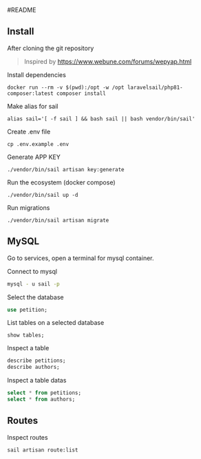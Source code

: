 #README

## Install

After cloning the git repository
> Inspired by https://www.webune.com/forums/wepyap.html

Install dependencies
```
docker run --rm -v $(pwd):/opt -w /opt laravelsail/php81-composer:latest composer install
```

Make alias for sail 
```
alias sail='[ -f sail ] && bash sail || bash vendor/bin/sail'
```

Create .env file
```
cp .env.example .env
```

Generate APP KEY
```
./vendor/bin/sail artisan key:generate
```

Run the ecosystem (docker compose)
```
./vendor/bin/sail up -d
```

Run migrations
```
./vendor/bin/sail artisan migrate
```

## MySQL

Go to services, open a terminal for mysql container.

Connect to mysql

```bash
mysql - u sail -p
```

Select the database

```sql
use petition;
```

List tables on a selected database
```mysql
show tables;
```

Inspect a table

```sql
describe petitions;
describe authors;
```

Inspect a table datas

```sql
select * from petitions;
select * from authors;
```

## Routes

Inspect routes

```bash
sail artisan route:list
```


